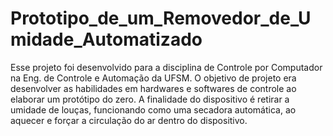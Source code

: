 # Prototipo_de_um_Removedor_de_Umidade_Automatizado
Esse projeto foi desenvolvido para a disciplina de Controle por Computador na Eng. de Controle e Automação da UFSM.  O objetivo de projeto era desenvolver as habilidades em hardwares e softwares de controle ao elaborar um protótipo do zero. A finalidade do dispositivo é retirar a umidade de louças, funcionando como uma secadora automática, ao aquecer e forçar a circulação do ar dentro do dispositivo.

